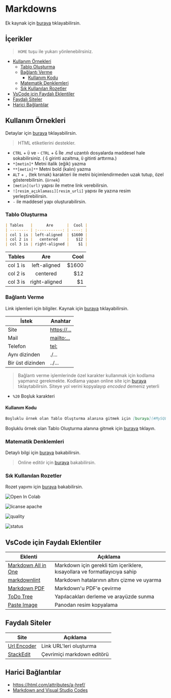 # Markdowns <!-- omit in toc -->

Ek kaynak için [buraya](https://github.com/adam-p/markdown-here/wiki/Markdown-Cheatsheet) tıklayabilirsin.

## İçerikler <!-- omit in toc -->

> `HOME` tuşu ile yukarı yönlenebilrsiniz.

- [Kullanım Örnekleri](#kullan%C4%B1m-%C3%B6rnekleri)
  - [Tablo Oluşturma](#tablo-olu%C5%9Fturma)
  - [Bağlantı Verme](#ba%C4%9Flant%C4%B1-verme)
    - [Kullanım Kodu](#kullan%C4%B1m-kodu)
  - [Matematik Denklemleri](#matematik-denklemleri)
  - [Sık Kullanılan Rozetler](#s%C4%B1k-kullan%C4%B1lan-rozetler)
- [VsCode için Faydalı Eklentiler](#vscode-i%C3%A7in-faydal%C4%B1-eklentiler)
- [Faydalı Siteler](#faydal%C4%B1-siteler)
- [Harici Bağlantılar](#harici-ba%C4%9Flant%C4%B1lar)

## Kullanım Örnekleri

Detaylar için [buraya](https://guides.github.com/features/mastering-markdown/) tıklayabilirsin.

> HTML etiketlerini destekler.

- `CTRL` + `Ü` ve - `CTRL` + `Ğ` İle *.md* uzantılı dosyalarda maddesel hale sokabilirsiniz. ( `Ğ` girinti azaltma, `Ü` gitinti arttırma.)
- `*[metin]*` Metni italik (eğik) yazma
- `**[metin]**` Metni bold (kalın) yazma
- `ALT` + `,` (tek tırnak) karakteri ile metni biçimlendirmeden uzak tutup, özel gösterebilirsin. (`örnek`)
- `[metin](url)` yapısı ile metne link verebilirsin.
- `![resim_açıklaması][resim_urli]` yapısı ile yazına resim yerleştirebilirsin.
- `-` ile maddesel yapı oluşturabilirsin.

### Tablo Oluşturma

```markdown
| Tables   |      Are      |  Cool |
| -------- | :-----------: | ----: |
| col 1 is | left-aligned  | $1600 |
| col 2 is |   centered    |   $12 |
| col 3 is | right-aligned |    $1 |
```

| Tables   |      Are      |  Cool |
| -------- | :-----------: | ----: |
| col 1 is | left-aligned  | $1600 |
| col 2 is |   centered    |   $12 |
| col 3 is | right-aligned |    $1 |

### Bağlantı Verme

Link işlemleri için bilgiler. Kaynak için [buraya](https://css-tricks.com/snippets/html/mailto-links/) tıklayabilirsin.

| İstek            | Anahtar       |
| ---------------- | ------------- |
| Site             | <https://...> |
| Mail             | <mailto:...>  |
| Telefon          | <tel:>        |
| Aynı dizinden    | ./...         |
| Bir üst dizinden | ../...        |

> Bağlantı verme işlemlerinde özel karakter kullanmak için kodlama yapmanız gerekmekte. Kodlama yapan online site için [buraya](https://www.urlencoder.org/) tıklaytabilirsin. Siteye yol verini kopyalayıp *encoded* demeniz yeterli

- `%20` Boşluk karakteri

#### Kullanım Kodu

```md
Boşluklu örnek olan Tablo Oluşturma alanına gitmek için [buraya](#MySQL%20Yapısı) tıklayın.
```

Boşluklu örnek olan Tablo Oluşturma alanına gitmek için [buraya](#MySQL%20Yapısı) tıklayın.

### Matematik Denklemleri

Detaylı bilgi için [buraya](https://csrgxtu.github.io/2015/03/20/Writing-Mathematic-Fomulars-in-Markdown/) bakabilirsin.

> Online editör için [buraya](https://www.codecogs.com/latex/eqneditor.php) bakabilirsin.

### Sık Kullanılan Rozetler

Rozet yapımı için [buraya](https://shields.io/) bakabilirsin.

![Open In Colab](https://colab.research.google.com/assets/colab-badge.svg)

![licanse apache](https://img.shields.io/hexpm/l/plug.svg?style=plastic)

![quality](https://img.shields.io/ansible/quality/432.svg)

![status](https://img.shields.io/nodeping/status/jkiwn052-ntpp-4lbb-8d45-ihew6d9ucoei.svg)

## VsCode için Faydalı Eklentiler

| Eklenti                                                                                               | Açıklama                                                                  |
| ----------------------------------------------------------------------------------------------------- | ------------------------------------------------------------------------- |
| [Markdown All in One](https://marketplace.visualstudio.com/items?itemName=yzhang.markdown-all-in-one) | Markdown için gerekli tüm içeriklere, kısayollara ve formatlayıcıya sahip |
| [markdownlint](https://marketplace.visualstudio.com/items?itemName=DavidAnson.vscode-markdownlint)    | Markdown hatalarının altını çizme ve uyarma                               |
| [Markdown PDF](https://marketplace.visualstudio.com/items?itemName=yzane.markdown-pdf)                | Markdown'u PDF'e çevirme                                                  |
| [ToDo Tree](https://marketplace.visualstudio.com/items?itemName=Gruntfuggly.todo-tree)                | Yapılacakları derleme ve arayüzde sunma                                   |
| [Paste Image](https://marketplace.visualstudio.com/items?itemName=mushan.vscode-paste-image)          | Panodan resim kopyalama                                                   |

## Faydalı Siteler

| Site                                       | Açıklama                   |
| ------------------------------------------ | -------------------------- |
| [Url Encoder](https://www.urlencoder.org/) | Link URL'leri oluşturma    |
| [StackEdit](https://stackedit.io)          | Çevrimiçi markdown editörü |

## Harici Bağlantılar

- <https://html.com/attributes/a-href/>
- [Markdown and Visual Studio Codes](https://code.visualstudio.com/docs/languages/markdown)